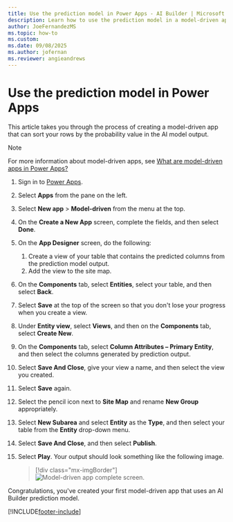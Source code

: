 ```yaml
---
title: Use the prediction model in Power Apps - AI Builder | Microsoft Docs
description: Learn how to use the prediction model in a model-driven app.
author: JoeFernandezMS
ms.topic: how-to
ms.custom: 
ms.date: 09/08/2025
ms.author: jofernan
ms.reviewer: angieandrews
---
```


# Use the prediction model in Power Apps

This article takes you through the process of creating a model-driven app that can sort your rows by the probability value in the AI model output.

> [!NOTE]
> For more information about model-driven apps, see [What are model-driven apps in Power Apps?](/powerapps/maker/model-driven-apps/model-driven-app-overview)

1. Sign in to [Power Apps](https://make.powerapps.com/).

1. Select **Apps** from the pane on the left.

1. Select **New app** > **Model-driven** from the menu at the top.

1. On the **Create a New App** screen, complete the fields, and then select **Done**.

1. On the **App Designer** screen, do the following:
   1.  Create a view of your table that contains the predicted columns from the prediction model output.
   1. Add the view to the site map.

1. On the **Components** tab, select **Entities**, select your table, and then select **Back**.

1. Select **Save** at the top of the screen so that you don't lose your progress when you create a view.

1. Under **Entity view**, select **Views**, and then on the **Components** tab, select **Create New**.

1. On the **Components** tab, select **Column Attributes – Primary Entity**, and then select the columns generated by prediction output.

1. Select **Save And Close**, give your view a name, and then select the view you created.

1. Select **Save** again.

1. Select the pencil icon next to **Site Map** and rename **New Group** appropriately.

1. Select **New Subarea** and select **Entity** as the **Type**, and then select your table from the **Entity** drop-down menu.

1. Select **Save And Close**, and then select **Publish**.

1. Select **Play**. Your output should look something like the following image.

    > [!div class="mx-imgBorder"]
    > ![Model-driven app complete screen.](media/model-driven-app-scr.png "Model-driven app complete screen")

Congratulations, you've created your first model-driven app that uses an AI Builder prediction model.


[!INCLUDE[footer-include](includes/footer-banner.md)]
